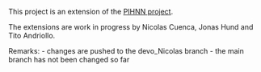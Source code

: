 This project is an extension of the [PIHNN project](https://github.com/teocala/pihnn).

The extensions are work in progress by Nicolas Cuenca, Jonas Hund and Tito Andriollo.

Remarks:
    - changes are pushed to the devo_Nicolas branch
    - the main branch has not been changed so far
